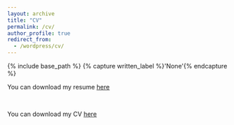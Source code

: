 ```yaml
---
layout: archive
title: "CV"
permalink: /cv/
author_profile: true
redirect_from:
  - /wordpress/cv/
---
```



{% include base_path %}
{% capture written_label %}'None'{% endcapture %}

You can download my resume <u><a href="../FerrenaAlexanderResume.pdf">here</a></u>

<br/>

You can download my CV <u><a href="../FerrenaAlexander_CV.pdf">here</a></u>

<br/>
